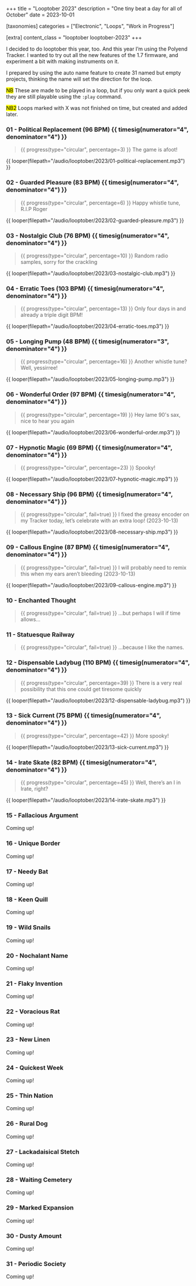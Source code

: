 +++
title = "Looptober 2023"
description = "One tiny beat a day for all of October"
date = 2023-10-01

[taxonomies]
categories = ["Electronic", "Loops", "Work in Progress"]

[extra]
content_class = "looptober looptober-2023"
+++

I decided to do looptober this year, too. And this year I’m using the Polyend Tracker. I wanted to try out all the new features of the 1.7 firmware, and experiment a bit with making instruments on it.

I prepared by using the auto name feature to create 31 named but empty projects, thinking the name will set the direction for the loop.

<mark class="arrow">NB</mark> These are made to be played in a loop, but if you only want a quick peek they are still playable using the `:play` command.

<mark class="arrow">NB2</mark> Loops marked with X was not finished on time, but created and added later.

### 01 - Political Replacement (96 BPM) {{ timesig(numerator="4", denominator="4") }}

> {{ progress(type="circular", percentage=3) }}
> The game is afoot!

{{ looper(filepath="/audio/looptober/2023/01-political-replacement.mp3") }}

### 02 - Guarded Pleasure (83 BPM) {{ timesig(numerator="4", denominator="4") }}

> {{ progress(type="circular", percentage=6) }}
> Happy whistle tune, R.I.P Roger

{{ looper(filepath="/audio/looptober/2023/02-guarded-pleasure.mp3") }}

### 03 - Nostalgic Club (76 BPM) {{ timesig(numerator="4", denominator="4") }}

> {{ progress(type="circular", percentage=10) }}
> Random radio samples, sorry for the crackling

{{ looper(filepath="/audio/looptober/2023/03-nostalgic-club.mp3") }}

### 04 - Erratic Toes (103 BPM) {{ timesig(numerator="4", denominator="4") }}

> {{ progress(type="circular", percentage=13) }}
> Only four days in and already a triple digit BPM!

{{ looper(filepath="/audio/looptober/2023/04-erratic-toes.mp3") }}

### 05 - Longing Pump (48 BPM) {{ timesig(numerator="3", denominator="4") }}

> {{ progress(type="circular", percentage=16) }}
> Another whistle tune? Well, yessirree!

{{ looper(filepath="/audio/looptober/2023/05-longing-pump.mp3") }}

### 06 - Wonderful Order (97 BPM) {{ timesig(numerator="4", denominator="4") }}

> {{ progress(type="circular", percentage=19) }}
> Hey lame 90's sax, nice to hear you again

{{ looper(filepath="/audio/looptober/2023/06-wonderful-order.mp3") }}

### 07 - Hypnotic Magic (69 BPM) {{ timesig(numerator="4", denominator="4") }}

> {{ progress(type="circular", percentage=23) }}
> Spooky!

{{ looper(filepath="/audio/looptober/2023/07-hypnotic-magic.mp3") }}

### 08 - Necessary Ship (96 BPM) {{ timesig(numerator="4", denominator="4") }}

> {{ progress(type="circular", fail=true) }}
> I fixed the greasy encoder on my Tracker today, let’s celebrate with an extra loop! (2023-10-13)

{{ looper(filepath="/audio/looptober/2023/08-necessary-ship.mp3") }}

### 09 - Callous Engine (87 BPM) {{ timesig(numerator="4", denominator="4") }}

> {{ progress(type="circular", fail=true) }}
> I will probably need to remix this when my ears aren’t bleeding (2023-10-13)

{{ looper(filepath="/audio/looptober/2023/09-callous-engine.mp3") }}

### 10 - Enchanted Thought

> {{ progress(type="circular", fail=true) }}
> ...but perhaps I will if time allows...

### 11 - Statuesque Railway

> {{ progress(type="circular", fail=true) }}
> ...because I like the names.

### 12 - Dispensable Ladybug (110 BPM) {{ timesig(numerator="4", denominator="4") }}

> {{ progress(type="circular", percentage=39) }}
> There is a very real possibility that this one could get tiresome quickly

{{ looper(filepath="/audio/looptober/2023/12-dispensable-ladybug.mp3") }}

### 13 - Sick Current (75 BPM) {{ timesig(numerator="4", denominator="4") }}

> {{ progress(type="circular", percentage=42) }}
> More spooky!

{{ looper(filepath="/audio/looptober/2023/13-sick-current.mp3") }}

### 14 - Irate Skate (82 BPM) {{ timesig(numerator="4", denominator="4") }}

> {{ progress(type="circular", percentage=45) }}
> Well, there’s an I in Irate, right?

{{ looper(filepath="/audio/looptober/2023/14-irate-skate.mp3") }}

### 15 - Fallacious Argument

Coming up!

### 16 - Unique Border

Coming up!

### 17 - Needy Bat

Coming up!

### 18 - Keen Quill

Coming up!

### 19 - Wild Snails

Coming up!

### 20 - Nochalant Name

Coming up!

### 21 - Flaky Invention

Coming up!

### 22 - Voracious Rat

Coming up!

### 23 - New Linen

Coming up!

### 24 - Quickest Week

Coming up!

### 25 - Thin Nation

Coming up!

### 26 - Rural Dog

Coming up!

### 27 - Lackadaisical Stetch

Coming up!

### 28 - Waiting Cemetery

Coming up!

### 29 - Marked Expansion

Coming up!

### 30 - Dusty Amount

Coming up!

### 31 - Periodic Society

Coming up!
